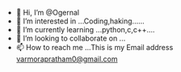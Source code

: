 - 👋 Hi, I’m @Ogernal
- 👀 I’m interested in ...Coding,haking......
- 🌱 I’m currently learning ...python,c,c++....
- 💞️ I’m looking to collaborate on ...
- 📫 How to reach me ...This is my Email address varmorapratham0@gmail.com

<!---
Ogernal/Ogernal is a ✨ special ✨ repository because its `README.md` (this file) appears on your GitHub profile.
You can click the Preview link to take a look at your changes.
--->                  

